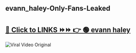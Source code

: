 
 ## evann_haley-Only-Fans-Leaked

# <h2><a href="https://clipsfans.com/evann_haley&ref=git">🔗 Click to LINKS ⏩⏩ 👉 🟢 evann haley </a></h2>

<a href="https://clipsfans.com/evann_haley&ref=git" rel="nofollow" data-target="animated-image.originalLink"><img src="https://i.ibb.co.com/xMMVF88/686577567.gif" alt="Viral Video Original" style="max-width: 100%; display: inline-block;" data-target="animated-image.originalImage"></a>
